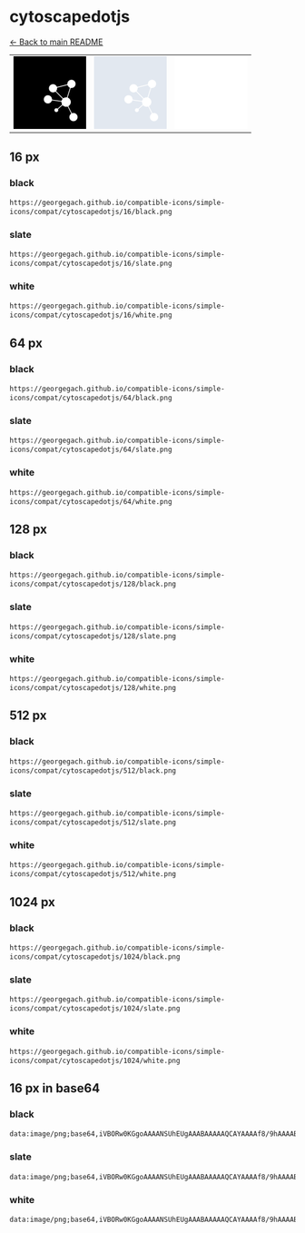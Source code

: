 # cytoscapedotjs

[← Back to main README](../../README.md)

<table><tr>
  <td><img src="./128/black.png" width="128" alt="cytoscapedotjs black icon" /></td>
  <td><img src="./128/slate.png" width="128" alt="cytoscapedotjs slate icon" /></td>
  <td><img src="./128/white.png" width="128" alt="cytoscapedotjs white icon" /></td>
</tr></table>

## 16 px

### black
```
https://georgegach.github.io/compatible-icons/simple-icons/compat/cytoscapedotjs/16/black.png
```

### slate
```
https://georgegach.github.io/compatible-icons/simple-icons/compat/cytoscapedotjs/16/slate.png
```

### white
```
https://georgegach.github.io/compatible-icons/simple-icons/compat/cytoscapedotjs/16/white.png
```

## 64 px

### black
```
https://georgegach.github.io/compatible-icons/simple-icons/compat/cytoscapedotjs/64/black.png
```

### slate
```
https://georgegach.github.io/compatible-icons/simple-icons/compat/cytoscapedotjs/64/slate.png
```

### white
```
https://georgegach.github.io/compatible-icons/simple-icons/compat/cytoscapedotjs/64/white.png
```

## 128 px

### black
```
https://georgegach.github.io/compatible-icons/simple-icons/compat/cytoscapedotjs/128/black.png
```

### slate
```
https://georgegach.github.io/compatible-icons/simple-icons/compat/cytoscapedotjs/128/slate.png
```

### white
```
https://georgegach.github.io/compatible-icons/simple-icons/compat/cytoscapedotjs/128/white.png
```

## 512 px

### black
```
https://georgegach.github.io/compatible-icons/simple-icons/compat/cytoscapedotjs/512/black.png
```

### slate
```
https://georgegach.github.io/compatible-icons/simple-icons/compat/cytoscapedotjs/512/slate.png
```

### white
```
https://georgegach.github.io/compatible-icons/simple-icons/compat/cytoscapedotjs/512/white.png
```

## 1024 px

### black
```
https://georgegach.github.io/compatible-icons/simple-icons/compat/cytoscapedotjs/1024/black.png
```

### slate
```
https://georgegach.github.io/compatible-icons/simple-icons/compat/cytoscapedotjs/1024/slate.png
```

### white
```
https://georgegach.github.io/compatible-icons/simple-icons/compat/cytoscapedotjs/1024/white.png
```

## 16 px in base64

### black
```
data:image/png;base64,iVBORw0KGgoAAAANSUhEUgAAABAAAAAQCAYAAAAf8/9hAAAABmJLR0QA/wD/AP+gvaeTAAAAyUlEQVQ4jdXSO0qDQRTF8V8ejSBWKQ0GsglL3YC1C8iy3IMgBMEuKdLaGhARH2iCD0jSiJKxyCV8WuQbk8oDF4bhzv+eMzMVJBuousnh/wuY4usvgHd8xnqEY5znAu5whFNc4xXD2Af1EsAcz3hDM6xfoJEDGOEWlxHjKfqr2MmJ8IhDnKCGPvYjylKrHOxigL2YuI0xHopNFeVf+QVdHISTD7SLDamkJriyeMqEHs4sLjblAIo1Ryec3CDlRPite8zQwtY6gB/6BmbWQWNxYDqFAAAAAElFTkSuQmCC
```

### slate
```
data:image/png;base64,iVBORw0KGgoAAAANSUhEUgAAABAAAAAQCAYAAAAf8/9hAAAABmJLR0QA/wD/AP+gvaeTAAABA0lEQVQ4jdWSsUoDYRCEv9kLiKCHEEHBJAgWvkJKfQHBRnw4Ox/AQkSwtLC1FlLoaTAR9QLaiOEfCw0koMlBKrdbmP12ZlkVvYGZo2Ke4X8KELyBh5UABmRKgs+f8T6hQ4jzSgDZRcpij6QTpA6kF9s3KBUjTW26A6XAPduvQFNoaLjAWp0JMPQlbknpGihBjxY1TAD57Aim21pf2TVxpCDDvlQ2bBt3xmV/A0Tjrje4gnSAyQVL/Xr9SYqHCVmFV362fQbsKJTJ+jDemu1gtEFeCKId0gamYaeu0SmmrASwtWx5298Hd7KOW2v5PmJQNcKkI7g3vAObwOLUP/jVETTH+y+1y20BJthlAgAAAABJRU5ErkJggg==
```

### white
```
data:image/png;base64,iVBORw0KGgoAAAANSUhEUgAAABAAAAAQCAYAAAAf8/9hAAAABmJLR0QA/wD/AP+gvaeTAAAAyUlEQVQ4jdXSO0qDQRiF4edP0ggiCJaKQjZhYaEbsHYBLss9WIlgaWFrHQgi3iNekNiIkmMziFro/KbyrYbh+945B6ZJElPQmWb5/wrGeGsjeMRrOY+whf1awRk2sYsh7jEo96D3i2CCGzxgqUQ/wEKNYIRTHJca12W+g7maCpdN02xgB10cYrVU+eCnBItJjrBcXpzFLS4+DzUVX/kOe1gvSV7QbyMY46os9UqVJ6xhXtoxSbKdpJvkJElqEnznHM9YwcxfBF94BySweQgqgEIKAAAAAElFTkSuQmCC
```


